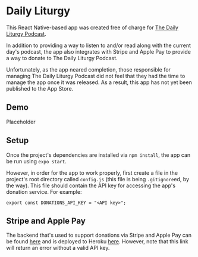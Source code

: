 # Daily Liturgy

This React Native-based app was created free of charge for [The Daily Liturgy Podcast](https://dailyliturgy.com/).

In addition to providing a way to listen to and/or read along with the current day's podcast, the app also integrates with Stripe and Apple Pay to provide a way to donate to The Daily Liturgy Podcast.

Unfortunately, as the app neared completion, those responsible for managing The Daily Liturgy Podcast did not feel that they had the time to manage the app once it was released. As a result, this app has not yet been published to the App Store.

## Demo

Placeholder

## Setup

Once the project's dependencies are installed via `npm install`, the app can be run using `expo start`.

However, in order for the app to work properly, first create a file in the project's root directory called `config.js` (this file is being `.gitignore`ed, by the way). This file should contain the API key for accessing the app's donation service. For example:

```
export const DONATIONS_API_KEY = "<API key>";
```

## Stripe and Apple Pay

The backend that's used to support donations via Stripe and Apple Pay can be found [here](https://github.com/kochcj1/daily-liturgy-donations) and is deployed to Heroku [here](https://daily-liturgy-donations.herokuapp.com/). However, note that this link will return an error without a valid API key.
